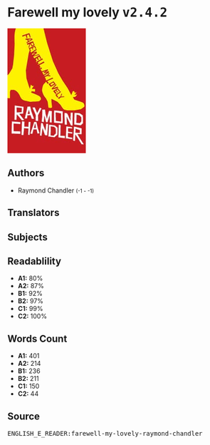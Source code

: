 # Farewell my lovely <kbd>v2.4.2</kbd>

![](./cover.medium.jpg "")

## Authors


 - Raymond Chandler <small>(-1 - -1)</small>

## Translators



## Subjects



## Readablility


 - **A1:** 80%
 - **A2:** 87%
 - **B1:** 92%
 - **B2:** 97%
 - **C1:** 99%
 - **C2:** 100%

## Words Count


 - **A1:** 401
 - **A2:** 214
 - **B1:** 236
 - **B2:** 211
 - **C1:** 150
 - **C2:** 44

## Source


<kbd>ENGLISH_E_READER:farewell-my-lovely-raymond-chandler</kbd>
